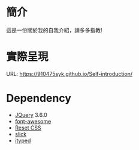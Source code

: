 # 簡介
這是一份關於我的自我介紹，請多多指教!

# 實際呈現

URL: https://910475syk.github.io/Self-introduction/

# Dependency
* [JQuery](https://jquery.com/) 3.6.0
* [font-awesome](https://fontawesome.com/)
* [Reset CSS](https://meyerweb.com/eric/tools/css/reset/)
* [slick](https://kenwheeler.github.io/slick/)
* [ityped](https://unpkg.com/ityped@1.0.2)